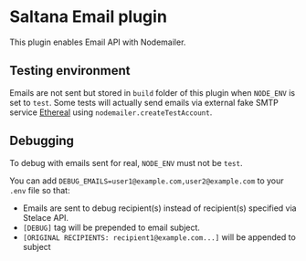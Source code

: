# Saltana Email plugin

This plugin enables Email API with Nodemailer.

## Testing environment

Emails are not sent but stored in `build` folder of this plugin when `NODE_ENV` is set to `test`.
Some tests will actually send emails via external fake SMTP service [Ethereal](https://ethereal.email) using `nodemailer.createTestAccount`.

## Debugging

To debug with emails sent for real, `NODE_ENV` must not be `test`.

You can add `DEBUG_EMAILS=user1@example.com,user2@example.com` to your `.env` file so that:

- Emails are sent to debug recipient(s) instead of recipient(s) specified via Stelace API.
- `[DEBUG]` tag will be prepended to email subject.
- `[ORIGINAL RECIPIENTS: recipient1@example.com...]` will be appended to subject

